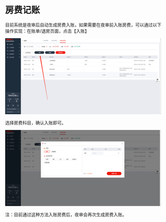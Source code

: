 # 房费记账

目前系统是夜审后自动生成房费入账，如果需要在夜审前入账房费，可以通过以下操作实现：在账单/退房页面，点击【入账】

![&#x70B9;&#x51FB;&#x5165;&#x8D26;&#x8FDB;&#x884C;&#x623F;&#x8D39;&#x8C03;&#x6574;](../../../.gitbook/assets/image%20%2821%29.png)

选择房费科目，确认入账即可。  


![&#x70B9;&#x51FB;&#x623F;&#x8D39;&#xFF0C;&#x81EA;&#x52A8;&#x6839;&#x636E;&#x8BA2;&#x5355;&#x623F;&#x8D39;&#x751F;&#x6210;&#x623F;&#x8D39;&#x5165;&#x8D26;](../../../.gitbook/assets/image%20%28881%29.png)

注：目前通过这种方法入账房费后，夜审会再次生成房费入账。

  


